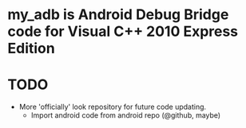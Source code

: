 ﻿my_adb is Android Debug Bridge code for Visual C++ 2010 Express Edition
=======================================================================

TODO
====

 - More 'officially' look repository for future code updating.
   - Import android code from android repo (@github, maybe)

